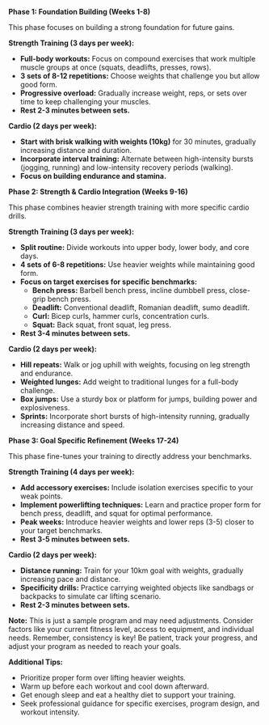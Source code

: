 
**Phase 1: Foundation Building (Weeks 1-8)**

This phase focuses on building a strong foundation for future gains.

**Strength Training (3 days per week):**

- **Full-body workouts:** Focus on compound exercises that work multiple muscle groups at once (squats, deadlifts, presses, rows).
- **3 sets of 8-12 repetitions:** Choose weights that challenge you but allow good form.
- **Progressive overload:** Gradually increase weight, reps, or sets over time to keep challenging your muscles.
- **Rest 2-3 minutes between sets.**

**Cardio (2 days per week):**

- **Start with brisk walking with weights (10kg)** for 30 minutes, gradually increasing distance and duration.
- **Incorporate interval training:** Alternate between high-intensity bursts (jogging, running) and low-intensity recovery periods (walking).
- **Focus on building endurance and stamina.**

**Phase 2: Strength & Cardio Integration (Weeks 9-16)**

This phase combines heavier strength training with more specific cardio drills.

**Strength Training (3 days per week):**

- **Split routine:** Divide workouts into upper body, lower body, and core days.
- **4 sets of 6-8 repetitions:** Use heavier weights while maintaining good form.
- **Focus on target exercises for specific benchmarks:**
    - **Bench press:** Barbell bench press, incline dumbbell press, close-grip bench press.
    - **Deadlift:** Conventional deadlift, Romanian deadlift, sumo deadlift.
    - **Curl:** Bicep curls, hammer curls, concentration curls.
    - **Squat:** Back squat, front squat, leg press.
- **Rest 3-4 minutes between sets.**

**Cardio (2 days per week):**

- **Hill repeats:** Walk or jog uphill with weights, focusing on leg strength and endurance.
- **Weighted lunges:** Add weight to traditional lunges for a full-body challenge.
- **Box jumps:** Use a sturdy box or platform for jumps, building power and explosiveness.
- **Sprints:** Incorporate short bursts of high-intensity running, gradually increasing distance and speed.

**Phase 3: Goal Specific Refinement (Weeks 17-24)**

This phase fine-tunes your training to directly address your benchmarks.

**Strength Training (4 days per week):**

- **Add accessory exercises:** Include isolation exercises specific to your weak points.
- **Implement powerlifting techniques:** Learn and practice proper form for bench press, deadlift, and squat for optimal performance.
- **Peak weeks:** Introduce heavier weights and lower reps (3-5) closer to your target benchmarks.
- **Rest 3-5 minutes between sets.**

**Cardio (2 days per week):**

- **Distance running:** Train for your 10km goal with weights, gradually increasing pace and distance.
- **Specificity drills:** Practice carrying weighted objects like sandbags or backpacks to simulate car lifting scenario.
- **Rest 2-3 minutes between sets.**

**Note:** This is just a sample program and may need adjustments. Consider factors like your current fitness level, access to equipment, and individual needs. Remember, consistency is key! Be patient, track your progress, and adjust your program as needed to reach your goals.

**Additional Tips:**

- Prioritize proper form over lifting heavier weights.
- Warm up before each workout and cool down afterward.
- Get enough sleep and eat a healthy diet to support your training.
- Seek professional guidance for specific exercises, program design, and workout intensity.